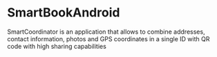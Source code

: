 # SmartBookAndroid
SmartCoordinator is an application that allows to combine addresses, contact information, photos and GPS coordinates in a single ID with QR code with high sharing capabilities
